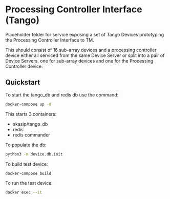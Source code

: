 # Processing Controller Interface (Tango)

Placeholder folder for service exposing a set of Tango Devices prototyping the Processing Controller Interface to TM.

This should consist of 16 sub-array devices and a processing controller device either all serviced from the same 
Device Server or split into a pair of Device Servers, one for sub-array devices and one for the Processing Controller device.

## Quickstart


To start the tango_db and redis db use the command:

```bash
docker-compose up -d
```

This starts 3 containers:

- skasip/tango_db
- redis
- redis commander


To populate the db:

```bash
python3 -m device.db.init
```


To build test device:

```bash
docker-compose build
```

To run the test device:

```bash
docker exec --it 
```

